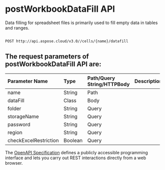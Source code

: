 # **postWorkbookDataFill API**

Data filling for spreadsheet files is primarily used to fill empty data in tables and ranges. 

```bash

POST http://api.aspose.cloud/v3.0//cells/{name}/datafill

```

## The request parameters of **postWorkbookDataFill** API are: 

| Parameter Name | Type | Path/Query String/HTTPBody | Description | 
| :- | :- | :- |:- | 
|name|String|Path||
|dataFill|Class|Body||
|folder|String|Query||
|storageName|String|Query||
|password|String|Query||
|region|String|Query||
|checkExcelRestriction|Boolean|Query||


The [OpenAPI Specification](https://reference.aspose.cloud/cells/#/DataProcessingController/PostWorkbookDataFill) defines a publicly accessible programming interface and lets you carry out REST interactions directly from a web browser.
